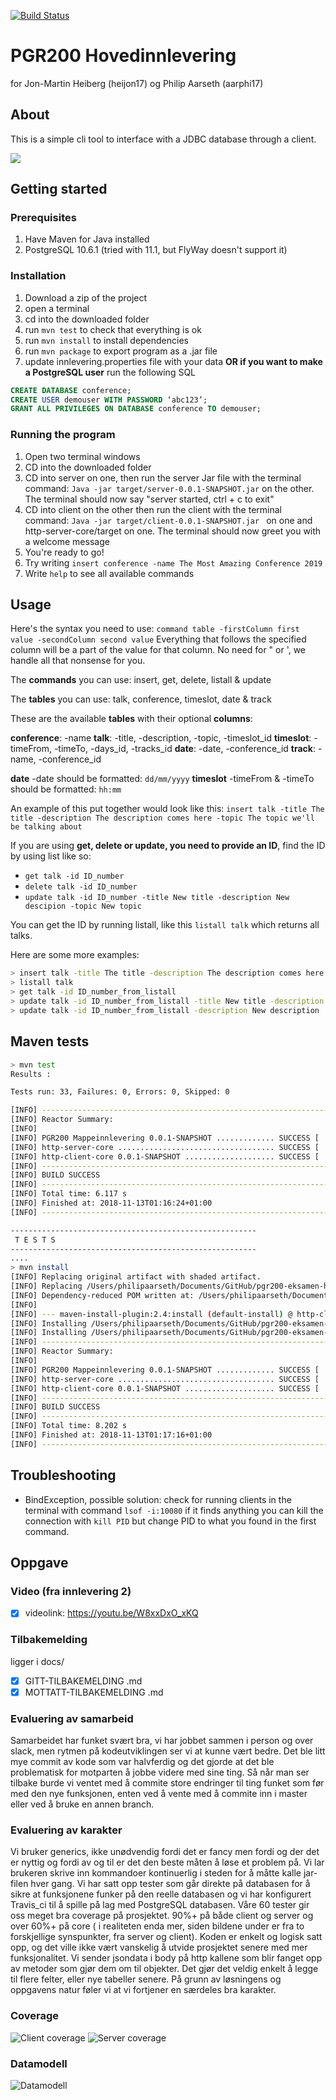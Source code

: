 
[![Build Status](https://travis-ci.com/Westerdals/pgr200-eksamen-heijon17.svg?token=sBs9sspecp6XJzM3o2RF&branch=master)](https://travis-ci.com/Westerdals/pgr200-eksamen-heijon17)


# PGR200 Hovedinnlevering

for Jon-Martin Heiberg (heijon17) og Philip Aarseth (aarphi17)

## About
This is a simple cli tool to interface with a JDBC database through a client.

![](docs/walkthrough.gif)

## Getting started

### Prerequisites
1. Have Maven for Java installed
2. PostgreSQL 10.6.1 (tried with 11.1, but FlyWay doesn't support it)

### Installation
1. Download a zip of the project
2. open a terminal
3. cd into the downloaded folder
4. run `mvn test` to check that everything is ok
5. run `mvn install` to install dependencies
6. run `mvn package` to export program as a .jar file
7. update innlevering.properties file with your data
**OR if you want to make a PostgreSQL user**
run the following SQL
``` SQL
CREATE DATABASE conference;
CREATE USER demouser WITH PASSWORD ‘abc123’;
GRANT ALL PRIVILEGES ON DATABASE conference TO demouser;
```

### Running the program
1. Open two terminal windows
2. CD into the downloaded folder
3. CD into server on one, then run the server Jar file with the terminal command: `Java -jar target/server-0.0.1-SNAPSHOT.jar` on the other. The terminal should now say "server started, ctrl + c to exit"
4. CD into client on the other then run the client with the terminal command: `Java -jar target/client-0.0.1-SNAPSHOT.jar
` on one and http-server-core/target on one. The terminal should now greet you with a welcome message
5. You're ready to go!
6. Try writing `insert conference -name The Most Amazing Conference 2019`
7. Write `help` to see all available commands


## Usage
Here's the syntax you need to use: 
`command table -firstColumn first value -secondColumn second value`
Everything that follows the specified column will be a part of the value for that column. No need for " or ', we handle all that nonsense for you.

The **commands** you can use:
insert, get, delete, listall & update

The **tables** you can use:
talk, conference, timeslot, date & track

These are the available **tables** with their optional **columns**:

**conference**: -name
**talk**: -title, -description, -topic, -timeslot_id 
**timeslot**: -timeFrom, -timeTo, -days_id, -tracks_id 
**date**: -date, -conference_id 
**track**: -name, -conference_id 

**date** -date should be formatted: `dd/mm/yyyy`
**timeslot** -timeFrom & -timeTo should be formatted: `hh:mm`

An example of this put together would look like this:
`insert talk -title The title -description The description comes here -topic The topic we'll be talking about`

If you are using **get, delete or update, you need to provide an ID**, find the ID by using list like so: 
* `get talk -id ID_number`
* `delete talk -id ID_number`
* `update talk -id ID_number -title New title -description New descipion -topic New topic`

You can get the ID by running listall, like this `listall talk` which returns all talks.

Here are some more examples:
``` bash
> insert talk -title The title -description The description comes here -topic The topic we are talking about
> listall talk
> get talk -id ID_number_from_listall
> update talk -id ID_number_from_listall -title New title -description New descipion -topic New topic
> update talk -id ID_number_from_listall -description New description
```


## Maven tests
```bash
> mvn test
Results :

Tests run: 33, Failures: 0, Errors: 0, Skipped: 0

[INFO] ------------------------------------------------------------------------
[INFO] Reactor Summary:
[INFO] 
[INFO] PGR200 Mappeinnlevering 0.0.1-SNAPSHOT ............. SUCCESS [  0.005 s]
[INFO] http-server-core ................................... SUCCESS [  4.117 s]
[INFO] http-client-core 0.0.1-SNAPSHOT .................... SUCCESS [  1.897 s]
[INFO] ------------------------------------------------------------------------
[INFO] BUILD SUCCESS
[INFO] ------------------------------------------------------------------------
[INFO] Total time: 6.117 s
[INFO] Finished at: 2018-11-13T01:16:24+01:00
[INFO] ------------------------------------------------------------------------

-------------------------------------------------------
 T E S T S
-------------------------------------------------------
....
> mvn install
[INFO] Replacing original artifact with shaded artifact.
[INFO] Replacing /Users/philipaarseth/Documents/GitHub/pgr200-eksamen-heijon17/http-client-core/target/http-client-core-0.0.1-SNAPSHOT.jar with /Users/philipaarseth/Documents/GitHub/pgr200-eksamen-heijon17/http-client-core/target/http-client-core-0.0.1-SNAPSHOT-shaded.jar
[INFO] Dependency-reduced POM written at: /Users/philipaarseth/Documents/GitHub/pgr200-eksamen-heijon17/http-client-core/dependency-reduced-pom.xml
[INFO] 
[INFO] --- maven-install-plugin:2.4:install (default-install) @ http-client-core ---
[INFO] Installing /Users/philipaarseth/Documents/GitHub/pgr200-eksamen-heijon17/http-client-core/target/http-client-core-0.0.1-SNAPSHOT.jar to /Users/philipaarseth/.m2/repository/no/kristiania/pgr200/http-client-core/0.0.1-SNAPSHOT/http-client-core-0.0.1-SNAPSHOT.jar
[INFO] Installing /Users/philipaarseth/Documents/GitHub/pgr200-eksamen-heijon17/http-client-core/dependency-reduced-pom.xml to /Users/philipaarseth/.m2/repository/no/kristiania/pgr200/http-client-core/0.0.1-SNAPSHOT/http-client-core-0.0.1-SNAPSHOT.pom
[INFO] ------------------------------------------------------------------------
[INFO] Reactor Summary:
[INFO] 
[INFO] PGR200 Mappeinnlevering 0.0.1-SNAPSHOT ............. SUCCESS [  0.263 s]
[INFO] http-server-core ................................... SUCCESS [  5.237 s]
[INFO] http-client-core 0.0.1-SNAPSHOT .................... SUCCESS [  2.602 s]
[INFO] ------------------------------------------------------------------------
[INFO] BUILD SUCCESS
[INFO] ------------------------------------------------------------------------
[INFO] Total time: 8.202 s
[INFO] Finished at: 2018-11-13T01:17:16+01:00
[INFO] ------------------------------------------------------------------------
```

## Troubleshooting

* BindException, possible solution: check for running clients in the terminal with command `lsof -i:10080` if it finds anything you can kill the connection with `kill PID` but change PID to what you found in the first command.


## Oppgave

### Video (fra innlevering 2)
- [x] videolink: https://youtu.be/W8xxDxO_xKQ

### Tilbakemelding
ligger i docs/
- [x] GITT-TILBAKEMELDING .md
- [x] MOTTATT-TILBAKEMELDING .md

### Evaluering av samarbeid
Samarbeidet har funket svært bra, vi har jobbet sammen i person og over slack, men rytmen på kodeutviklingen ser vi at kunne vært bedre. Det ble litt mye commit av kode som var halvferdig og det gjorde at det ble problematisk for motparten å jobbe videre med sine ting. Så når man ser tilbake burde vi ventet med å commite store endringer til ting funket som før med den nye funksjonen, enten ved å vente med å commite inn i master eller ved å bruke en annen branch.

### Evaluering av karakter
Vi bruker generics, ikke unødvendig fordi det er fancy men fordi og der det er nyttig og fordi av og til er det den beste måten å løse et problem på. Vi lar brukeren skrive inn kommandoer kontinuerlig i steden for å måtte kalle jar-filen hver gang. Vi har satt opp tester som går direkte på databasen for å sikre at funksjonene funker på den reelle databasen og vi har konfigurert Travis_ci til å spille på lag med PostgreSQL databasen. Våre 60 tester gir oss meget bra coverage på prosjektet. 90%+ på både client og server og over 60%+ på core ( i realiteten enda mer, siden bildene under er fra to forskjellige synspunkter, fra server og client). Koden er enkelt og logisk satt opp, og det ville ikke vært vanskelig å utvide prosjektet senere med mer funksjonalitet. Vi sender jsondata i body på http kallene som blir fanget opp av metoder som gjør dem om til objekter. Det gjør det veldig enkelt å legge til flere felter, eller nye tabeller senere. På grunn av løsningens og oppgavens natur føler vi at vi fortjener en særdeles bra karakter.

### Coverage

![Client coverage](docs/client-coverage.jpg)
![Server coverage](docs/server-coverage.jpg)

### Datamodell

![Datamodell](docs/datamodell.png)
